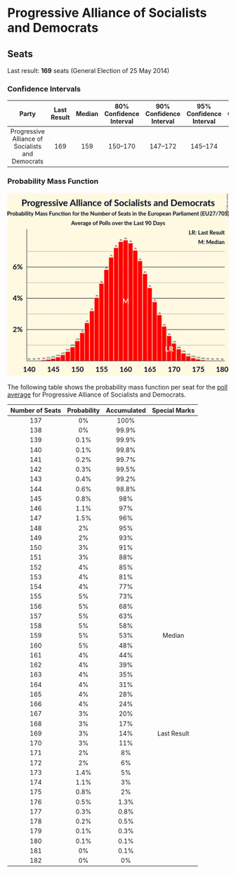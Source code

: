 # Progressive Alliance of Socialists and Democrats

## Seats

Last result: **169** seats (General Election of 25 May 2014)

### Confidence Intervals

| Party | Last Result | Median | 80% Confidence Interval | 90% Confidence Interval | 95% Confidence Interval | 99% Confidence Interval |
|:-----:|:-----------:|:------:|:-----------------------:|:-----------------------:|:-----------------------:|:-----------------------:|
| Progressive Alliance of Socialists and Democrats | 169 | 159 | 150–170 | 147–172 | 145–174 | 141–177 |

### Probability Mass Function

![Graph with seats probability mass function not yet produced](average-2019-04-23-seats-pmf-progressiveallianceofsocialistsanddemocrats.png "Seats Probability Mass Function")

The following table shows the probability mass function per seat for the [poll average](average-2019-04-23.html) for Progressive Alliance of Socialists and Democrats.

| Number of Seats | Probability | Accumulated | Special Marks |
|:---------------:|:-----------:|:-----------:|:-------------:|
| 137 | 0% | 100% |  |
| 138 | 0% | 99.9% |  |
| 139 | 0.1% | 99.9% |  |
| 140 | 0.1% | 99.8% |  |
| 141 | 0.2% | 99.7% |  |
| 142 | 0.3% | 99.5% |  |
| 143 | 0.4% | 99.2% |  |
| 144 | 0.6% | 98.8% |  |
| 145 | 0.8% | 98% |  |
| 146 | 1.1% | 97% |  |
| 147 | 1.5% | 96% |  |
| 148 | 2% | 95% |  |
| 149 | 2% | 93% |  |
| 150 | 3% | 91% |  |
| 151 | 3% | 88% |  |
| 152 | 4% | 85% |  |
| 153 | 4% | 81% |  |
| 154 | 4% | 77% |  |
| 155 | 5% | 73% |  |
| 156 | 5% | 68% |  |
| 157 | 5% | 63% |  |
| 158 | 5% | 58% |  |
| 159 | 5% | 53% | Median |
| 160 | 5% | 48% |  |
| 161 | 4% | 44% |  |
| 162 | 4% | 39% |  |
| 163 | 4% | 35% |  |
| 164 | 4% | 31% |  |
| 165 | 4% | 28% |  |
| 166 | 4% | 24% |  |
| 167 | 3% | 20% |  |
| 168 | 3% | 17% |  |
| 169 | 3% | 14% | Last Result |
| 170 | 3% | 11% |  |
| 171 | 2% | 8% |  |
| 172 | 2% | 6% |  |
| 173 | 1.4% | 5% |  |
| 174 | 1.1% | 3% |  |
| 175 | 0.8% | 2% |  |
| 176 | 0.5% | 1.3% |  |
| 177 | 0.3% | 0.8% |  |
| 178 | 0.2% | 0.5% |  |
| 179 | 0.1% | 0.3% |  |
| 180 | 0.1% | 0.1% |  |
| 181 | 0% | 0.1% |  |
| 182 | 0% | 0% |  |



